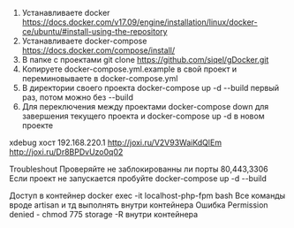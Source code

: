 1. Устанавливаете docker https://docs.docker.com/v17.09/engine/installation/linux/docker-ce/ubuntu/#install-using-the-repository
2. Устанавливаете docker-compose https://docs.docker.com/compose/install/
3. В папке с проектами git clone https://github.com/siqel/gDocker.git
4. Копируете docker-compose.yml.example в свой проект и переминовываете в docker-compose.yml
5. В директории своего проекта docker-compose up -d --build первый раз, потом можно без --build
6. Для переключения между проектами docker-compose down для завершения текущего проекта и docker-compose up -d в новом проекте

xdebug хост 192.168.220.1
http://joxi.ru/V2V93WaiKdQlEm
http://joxi.ru/Dr8BPDvUzo0q02

Troubleshout 
Проверяйте не заблокированны ли порты 80,443,3306 
Если проект не запускается пробуйте docker-compose up -d --build

Доступ в контейнер docker exec -it localhost-php-fpm bash
Все команды вроде artisan и тд выполнять внутри контейнера
Ошибка Permission denied - chmod 775 storage -R внутри контейнера
